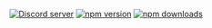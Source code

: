 <a href="https://discord.gg/djs"><img src="https://img.shields.io/discord/222078108977594368?style=for-the-badge&color=5865F2&logo=discord&logoColor=white" alt="Discord server" /></a>
    <a href="https://www.npmjs.com/package/discord.js"><img src="https://img.shields.io/npm/v/discord.js.svg?style=for-the-badge&maxAge=3600&color=5865F2" alt="npm version" /></a>
    <a href="https://www.npmjs.com/package/discord.js"><img src="https://img.shields.io/npm/dt/discord.js.svg?maxAge=3600&color=5865F2&style=for-the-badge" alt="npm downloads" /></a>
